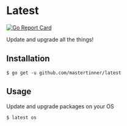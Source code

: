# Latest

[![Go Report Card](https://goreportcard.com/badge/github.com/mastertinner/latest)](https://goreportcard.com/report/github.com/mastertinner/latest)

Update and upgrade all the things!

## Installation

```shell
$ go get -u github.com/mastertinner/latest
```

## Usage

Update and upgrade packages on your OS

```shell
$ latest os
```
